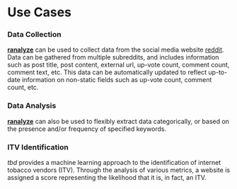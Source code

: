 # Use Cases

### Data Collection

**[ranalyze](/ITVS/ranalyze)** can be used to collect data from the social media website
[reddit](https://reddit.com). Data can be gathered from multiple subreddits, and includes
information such as post title, post content, external url, up-vote count, comment count,
comment text, etc. This data can be automatically updated to reflect up-to-date information
on non-static fields such as up-vote count, comment count, etc.

### Data Analysis

**[ranalyze](/ITVS/ranalyze)** can also be used to flexibly extract data categorically,
or based on the presence and/or frequency of specified keywords.

### ITV Identification

*tbd* provides a machine learning approach to the identification of internet tobacco vendors
(ITV). Through the analysis of various metrics, a website is assigned a score representing
the likelihood that it is, in fact, an ITV.